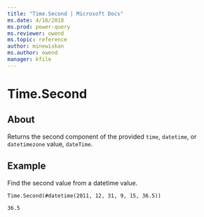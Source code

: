```yaml
---
title: "Time.Second | Microsoft Docs"
ms.date: 4/16/2018
ms.prod: power-query
ms.reviewer: owend
ms.topic: reference
author: minewiskan
ms.author: owend
manager: kfile
---
```

# Time.Second

  
## About  
Returns the second component of the provided <code>time</code>, <code>datetime</code>, or <code>datetimezone</code> value, <code>dateTime</code>.

  
  
## Example  

Find the second value from a datetime value.

<code>Time.Second(#datetime(2011, 12, 31, 9, 15, 36.5))</code>

<code>36.5</code>
